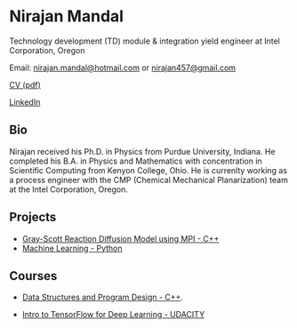 
# Nirajan Mandal

Technology development (TD) module & integration yield engineer at Intel Corporation, Oregon

Email: nirajan.mandal@hotmail.com or nirajan457@gmail.com

[CV (pdf)](https://github.com/nirajan-mandal/Portfolio/blob/main/Nirajan_Mandal_CV_2021_GH.pdf)

[LinkedIn](https://www.linkedin.com/in/nirajan-mandal)

## Bio

Nirajan received his Ph.D. in Physics from Purdue University, Indiana. He completed his B.A. in Physics and Mathematics with concentration in Scientific Computing from Kenyon College, Ohio. He is currenlty working as a process engineer with the CMP (Chemical Mechanical Planarization) team at the Intel Corporation, Oregon.

## Projects

* [Gray-Scott Reaction Diffusion Model using MPI - C++](https://github.com/nirajan-mandal/Gray-Scott-Reaction-Diffusion-Model)
* [Machine Learning - Python](https://github.com/nirajan-mandal/Machine_Learning)

## Courses

* [Data Structures and Program Design - C++](https://github.com/nirajan-mandal/Data-Structures-and-Program-Design).

* [Intro to TensorFlow for Deep Learning - UDACITY](https://www.udacity.com/course/intro-to-tensorflow-for-deep-learning--ud187)
